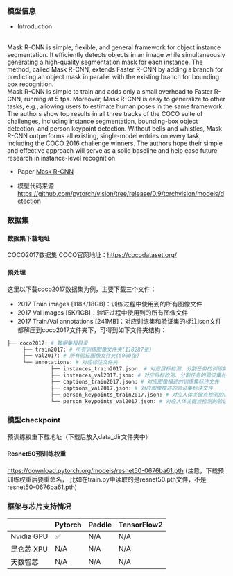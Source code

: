 ### 模型信息
- Introduction
<br>
Mask R-CNN is simple, flexible, and general framework for object instance segmentation. It efficiently detects objects in an image while simultaneously generating a high-quality segmentation mask for each instance. The method, called Mask R-CNN, extends Faster R-CNN by adding a branch for predicting an object mask in parallel with the existing branch for bounding box recognition.
<br>
Mask R-CNN is simple to train and adds only a small overhead to Faster R-CNN, running at 5 fps. Moreover, Mask R-CNN is easy to generalize to other tasks, e.g., allowing users to estimate human poses in the same framework. The authors show top results in all three tracks of the COCO suite of challenges, including instance segmentation, bounding-box object detection, and person keypoint detection. Without bells and whistles, Mask R-CNN outperforms all existing, single-model entries on every task, including the COCO 2016 challenge winners. The authors hope their simple and effective approach will serve as a solid baseline and help ease future research in instance-level recognition.
<br>

- Paper
[Mask R-CNN](https://arxiv.org/abs/1703.06870) 

- 模型代码来源
  <br>
  https://github.com/pytorch/vision/tree/release/0.9/torchvision/models/detection

### 数据集
#### 数据集下载地址
  COCO2017数据集
  COCO官网地址：https://cocodataset.org/
  

#### 预处理

这里以下载coco2017数据集为例，主要下载三个文件：
- 2017 Train images [118K/18GB]：训练过程中使用到的所有图像文件
- 2017 Val images [5K/1GB]：验证过程中使用到的所有图像文件
- 2017 Train/Val annotations [241MB]：对应训练集和验证集的标注json文件
都解压到coco2017文件夹下，可得到如下文件夹结构：

```bash
├── coco2017: # 数据集根目录
     ├── train2017: # 所有训练图像文件夹(118287张)
     ├── val2017: # 所有验证图像文件夹(5000张)
     └── annotations: # 对应标注文件夹
              ├── instances_train2017.json: # 对应目标检测、分割任务的训练集标注文件
              ├── instances_val2017.json: # 对应目标检测、分割任务的验证集标注文件
              ├── captions_train2017.json: # 对应图像描述的训练集标注文件
              ├── captions_val2017.json: # 对应图像描述的验证集标注文件
              ├── person_keypoints_train2017.json: # 对应人体关键点检测的训练集标注文件
              └── person_keypoints_val2017.json: # 对应人体关键点检测的验证集标注文件夹
```



### 模型checkpoint 
预训练权重下载地址（下载后放入data_dir文件夹中）

#### Resnet50预训练权重 
 https://download.pytorch.org/models/resnet50-0676ba61.pth 
 (注意，下载预训练权重后要重命名， 比如在train.py中读取的是resnet50.pth文件，不是resnet50-0676ba61.pth)

### 框架与芯片支持情况
|            | Pytorch | Paddle | TensorFlow2 |
| ---------- | ------- | ------ | ----------- |
| Nvidia GPU | ✅       | N/A    | N/A         |
| 昆仑芯 XPU | N/A     | N/A    | N/A         |
| 天数智芯   | N/A     | N/A    | N/A         |



